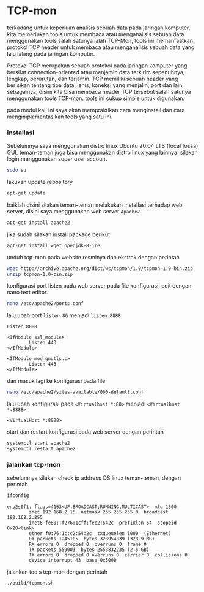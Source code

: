 # TCP-mon
terkadang untuk keperluan analisis sebuah data pada jaringan komputer, kita memerlukan tools untuk membaca atau menganalisis sebuah data menggunakan tools salah satunya ialah TCP-Mon, tools ini memanfaatkan protokol TCP header untuk membaca atau menganalisis sebuah data yang lalu lalang pada jaringan komputer.

Protokol TCP merupakan sebuah protokol pada jaringan komputer yang bersifat connection-oriented atau menjamin data terkirim sepenuhnya, lengkap, berurutan, dan terjamin. TCP memiliki sebuah header yang berisikan tentang tipe data, jenis, koneksi yang menjalin, port dan lain sebagainya, disini kita bisa membaca header TCP tersebut salah satunya menggunakan tools TCP-mon. tools ini cukup simple untuk digunakan.

pada modul kali ini saya akan mempraktikan cara menginstall dan cara mengimplementasikan tools yang satu ini.

### installasi

Sebelumnya saya menggunakan distro linux Ubuntu 20.04 LTS (focal fossa) GUI, teman-teman juga bisa menggunakan distro linux yang lainnya. silakan login menggunakan super user account

```bash
sudo su
```

lakukan update repository

```bash
apt-get update
```

baiklah disini silakan teman-teman melakukan installasi terhadap web server, disini saya menggunakan web server `Apache2`.

```bash
apt-get install apache2
```

jika sudah silakan install package berikut

```bash
apt-get install wget openjdk-8-jre
```

unduh tcp-mon pada website resminya dan ekstrak dengan perintah

```bash
wget http://archive.apache.org/dist/ws/tcpmon/1.0/tcpmon-1.0-bin.zip
unzip tcpmon-1.0-bin.zip
```

konfigurasi port listen pada web server pada file konfigurasi, edit dengan nano text editor.

```bash
nano /etc/apache2/ports.conf
```

lalu ubah port `listen 80` menjadi `listen 8888`

```
Listen 8888

<IfModule ssl_module>
        Listen 443
</IfModule>

<IfModule mod_gnutls.c>
        Listen 443
</IfModule>
```

dan masuk lagi ke konfigurasi pada file

```bash
nano /etc/apache2/sites-available/000-default.conf
```

lalu ubah konfigurasi pada `<Virtualhost *:80>` menjadi `<Virtualhost *:8888>`

```                                                            
<VirtualHost *:8888>
```

start dan restart konfigurasi pada web server dengan perintah

```bash
systemctl start apache2
systemctl restart apache2
```

### jalankan tcp-mon

sebelumnya silakan check ip address OS linux teman-teman, dengan perintah

```bash
ifconfig
```
```
enp2s0f1: flags=4163<UP,BROADCAST,RUNNING,MULTICAST>  mtu 1500
        inet 192.168.2.15  netmask 255.255.255.0  broadcast 192.168.2.255
        inet6 fe80::f276:1cff:fec2:542c  prefixlen 64  scopeid 0x20<link>
        ether f0:76:1c:c2:54:2c  txqueuelen 1000  (Ethernet)
        RX packets 1245105  bytes 328954839 (328.9 MB)
        RX errors 0  dropped 0  overruns 0  frame 0
        TX packets 559003  bytes 2553832235 (2.5 GB)
        TX errors 0  dropped 0 overruns 0  carrier 0  collisions 0
        device interrupt 43  base 0x5000  
```

jalankan tools tcp-mon dengan perintah

```bash
./build/tcpmon.sh
```

